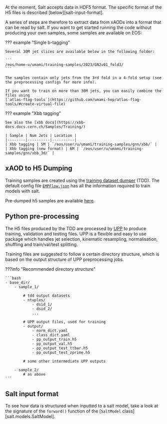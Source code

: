 At the moment, Salt accepts data in HDF5 format.
The specific format of the H5 files is described [below][salt-input-format].

A series of steps are therefore to extract data from xAODs into a format that can be read by salt.
If you want to get started running the code without producing your own samples, some samples are available on EOS:

??? example "Single b-tagging"

    Several 30M jet slices are available below in the following folder:

    ```
    /eos/home-u/umami/training-samples/2023/GN2v01_fold3/
    ```

    The samples contain only jets from the 3rd fold in a 4-fold setup (see the preprocessing configs for more info).
    
    If you want to train on more than 30M jets, you can easily combine the files using
    [`atlas-ftag-tools`](https://github.com/umami-hep/atlas-ftag-tools/#create-virtual-file)

??? example "Xbb tagging"
    
    See also the [xbb docs](https://xbb-docs.docs.cern.ch/Samples/Training/)

    | Sample | Num Jets | Location |
    |--------|----------|----------|
    | Xbb tagging | 5M | `/eos/user/u/umami/training-samples/gnn/xbb/` |
    | Xbb tagging (new format) | 6M | `/eos/user/u/umami/training-samples/gnn/xbb_3d/` |



## xAOD to H5 Dumping

Training samples are created using the [training dataset dumper](https://gitlab.cern.ch/atlas-flavor-tagging-tools/training-dataset-dumper/) (TDD).
The default config file [`EMPFlow.json`](https://gitlab.cern.ch/atlas-flavor-tagging-tools/training-dataset-dumper/-/blob/r22/configs/single-b-tag/EMPFlowGNN.json) has all the information required to train models with salt.

Pre-dumped h5 samples are available [here](https://ftag.docs.cern.ch/samples/samples/).


## Python pre-processing

The H5 files produced by the TDD are processed by [UPP](https://github.com/umami-hep/umami-preprocessing) to produce training, validation and testing files.
UPP is a flexible and easy to use package which handles jet selection, kinematic resampling, normalisation, shuffling and train/val/test splitting.

Training files are suggested to follow a certain directory structure, which is based on the output structure of UPP preprocessing jobs.

???info "Recommended directory structure"

    ```bash
    - base_dir/
        - sample_1/

            # tdd output datasets
            - ntuples/
                - dsid_1/
                - dsid_2/
                ...

            # UPP output files, used for training
            - output/
                - norm_dict.yaml
                - class_dict.yaml
                - pp_output_train.h5
                - pp_output_val.h5
                - pp_output_test_ttbar.h5
                - pp_output_test_zprime.h5

            # some other intermediate UPP outputs

        - sample_2/
            # as above
    ```


## Salt input format

To see how data is structured when inputted to a salt model,
take a look at the signature of the `forward()` function of the
[`SaltModel` class][salt.models.SaltModel].
